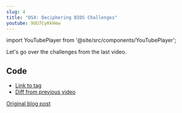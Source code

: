 ```yaml
---
slug: 4
title: "OS4: Deciphering BIOS Challenges"
youtube: 9dU7CyKkHew
---
```


import YouTubePlayer from '@site/src/components/YouTubePlayer';

<YouTubePlayer youtubeLink={frontmatter.youtube} />

Let's go over the challenges from the last video.

<!--truncate-->

## Code

- [Link to tag](https://github.com/pagekeysolutions/pkos/releases/tag/vid%2Fos004)
- [Diff from previous video](https://github.com/pagekeysolutions/pkos/compare/vid/os003..vid/os004)

[Original blog post](/blog/pkos/4-deciphering-bios-challenges)